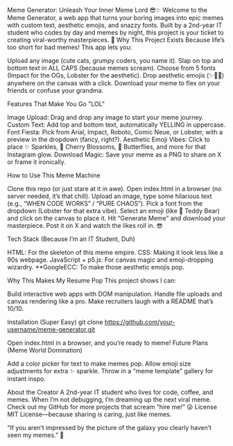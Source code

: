 Meme Generator: Unleash Your Inner Meme Lord 😎✨
Welcome to the Meme Generator, a web app that turns your boring images into epic memes with custom text, aesthetic emojis, and snazzy fonts. Built by a 2nd-year IT student who codes by day and memes by night, this project is your ticket to creating viral-worthy masterpieces. 🚀
Why This Project Exists
Because life’s too short for bad memes! This app lets you:

Upload any image (cute cats, grumpy coders, you name it).
Slap on top and bottom text in ALL CAPS (because memes scream).
Choose from 5 fonts (Impact for the OGs, Lobster for the aesthetic).
Drop aesthetic emojis (✨🌸🦋) anywhere on the canvas with a click.
Download your meme to flex on your friends or confuse your grandma.

Features That Make You Go "LOL"

Image Upload: Drag and drop any image to start your meme journey.
Custom Text: Add top and bottom text, automatically YELLING in uppercase.
Font Fiesta: Pick from Arial, Impact, Roboto, Comic Neue, or Lobster, with a preview in the dropdown (fancy, right?).
Aesthetic Emoji Vibes: Click to place ✨ Sparkles, 🌸 Cherry Blossoms, 🦋 Butterflies, and more for that Instagram glow.
Download Magic: Save your meme as a PNG to share on X or frame it ironically.

How to Use This Meme Machine

Clone this repo (or just stare at it in awe).
Open index.html in a browser (no server needed, it’s that chill).
Upload an image, type some hilarious text (e.g., “WHEN CODE WORKS” / “PURE CHAOS”).
Pick a font from the dropdown (Lobster for that extra vibe).
Select an emoji (like 🧸 Teddy Bear) and click on the canvas to place it.
Hit “Generate Meme” and download your masterpiece.
Post it on X and watch the likes roll in. 😎

Tech Stack (Because I’m an IT Student, Duh)

HTML: For the skeleton of this meme empire.
CSS: Making it look less like a 90s webpage.
JavaScript + p5.js: For canvas magic and emoji-dropping wizardry.
**GoogleECC: To make those aesthetic emojis pop.

Why This Makes My Resume Pop
This project shows I can:

Build interactive web apps with DOM manipulation.
Handle file uploads and canvas rendering like a pro.
Make recruiters laugh with a README that’s 10/10.

Installation (Super Easy)
git clone https://github.com/your-username/meme-generator.git

Open index.html in a browser, and you’re ready to meme!
Future Plans (Meme World Domination)

Add a color picker for text to make memes pop.
Allow emoji size adjustments for extra ✨ sparkle.
Throw in a “meme template” gallery for instant inspo.

About the Creator
A 2nd-year IT student who lives for code, coffee, and memes. When I’m not debugging, I’m dreaming up the next viral meme. Check out my GitHub for more projects that scream “hire me!” 😜
License
MIT License—because sharing is caring, just like memes.

“If you aren’t impressed by the picture of the galaxy you clearly haven’t seen my memes.” 🌌
